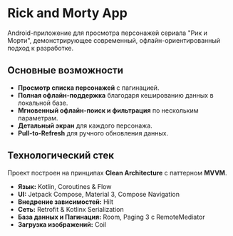 # Rick and Morty App

Android-приложение для просмотра персонажей сериала "Рик и Морти", демонстрирующее современный, офлайн-ориентированный подход к разработке.

## Основные возможности

*   **Просмотр списка персонажей** с пагинацией.
*   **Полная офлайн-поддержка** благодаря кешированию данных в локальной базе.
*   **Мгновенный офлайн-поиск и фильтрация** по нескольким параметрам.
*   **Детальный экран** для каждого персонажа.
*   **Pull-to-Refresh** для ручного обновления данных.

## Технологический стек

Проект построен на принципах **Clean Architecture** с паттерном **MVVM**.

*   **Язык:** Kotlin, Coroutines & Flow
*   **UI:** Jetpack Compose, Material 3, Compose Navigation
*   **Внедрение зависимостей:** Hilt
*   **Сеть:** Retrofit & Kotlinx Serialization
*   **База данных и Пагинация:** Room, Paging 3 с RemoteMediator
*   **Загрузка изображений:** Coil
